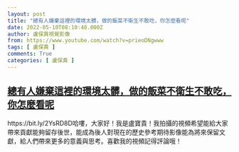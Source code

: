 ```yaml
---
layout: post
title: "總有人嫌棄這裡的環境太髒，做的飯菜不衛生不敢吃，你怎麼看呢"
date: 2022-05-10T08:10:48.000Z
author: 盧保貴視覺影像
from: https://www.youtube.com/watch?v=prieoDNgwww
tags: [ 盧保貴 ]
comments: True
categories: [ 盧保貴 ]
---
```

<!--1652170248000-->
[總有人嫌棄這裡的環境太髒，做的飯菜不衛生不敢吃，你怎麼看呢](https://www.youtube.com/watch?v=prieoDNgwww)
------

<div>
https://bit.ly/2YsRD8D哈嘍，大家好！我是盧寶貴！我拍攝的視頻希望能給大家帶來貢獻能夠留存後世，能成為後人對現在的歷史參考期待影像能為將來保留文獻，給人們帶來更多的意義與思考。喜歡我的視頻記得評論哦！
</div>
